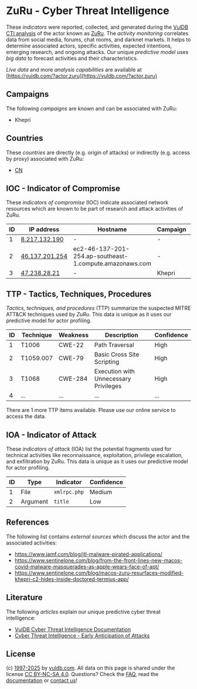 # ZuRu - Cyber Threat Intelligence

These _indicators_ were reported, collected, and generated during the [VulDB CTI analysis](https://vuldb.com/?kb.cti) of the actor known as [ZuRu](https://vuldb.com/?actor.zuru). The _activity monitoring_ correlates data from social media, forums, chat rooms, and darknet markets. It helps to determine associated actors, specific activities, expected intentions, emerging research, and ongoing attacks. Our unique _predictive model_ uses _big data_ to forecast activities and their characteristics.

_Live data_ and more _analysis capabilities_ are available at [https://vuldb.com/?actor.zuru](https://vuldb.com/?actor.zuru)

## Campaigns

The following _campaigns_ are known and can be associated with ZuRu:

* Khepri

## Countries

These _countries_ are directly (e.g. origin of attacks) or indirectly (e.g. access by proxy) associated with ZuRu:

* [CN](https://vuldb.com/?country.cn)

## IOC - Indicator of Compromise

These _indicators of compromise_ (IOC) indicate associated network resources which are known to be part of research and attack activities of ZuRu.

ID | IP address | Hostname | Campaign | Confidence
-- | ---------- | -------- | -------- | ----------
1 | [8.217.132.190](https://vuldb.com/?ip.8.217.132.190) | - | - | High
2 | [46.137.201.254](https://vuldb.com/?ip.46.137.201.254) | ec2-46-137-201-254.ap-southeast-1.compute.amazonaws.com | - | Medium
3 | [47.238.28.21](https://vuldb.com/?ip.47.238.28.21) | - | Khepri | High

## TTP - Tactics, Techniques, Procedures

_Tactics, techniques, and procedures_ (TTP) summarize the suspected MITRE ATT&CK techniques used by _ZuRu_. This data is unique as it uses our predictive model for actor profiling.

ID | Technique | Weakness | Description | Confidence
-- | --------- | -------- | ----------- | ----------
1 | T1006 | CWE-22 | Path Traversal | High
2 | T1059.007 | CWE-79 | Basic Cross Site Scripting | High
3 | T1068 | CWE-284 | Execution with Unnecessary Privileges | High
4 | ... | ... | ... | ...

There are 1 more TTP items available. Please use our online service to access the data.

## IOA - Indicator of Attack

These _indicators of attack_ (IOA) list the potential fragments used for technical activities like reconnaissance, exploitation, privilege escalation, and exfiltration by ZuRu. This data is unique as it uses our predictive model for actor profiling.

ID | Type | Indicator | Confidence
-- | ---- | --------- | ----------
1 | File | `xmlrpc.php` | Medium
2 | Argument | `title` | Low

## References

The following list contains _external sources_ which discuss the actor and the associated activities:

* https://www.jamf.com/blog/jtl-malware-pirated-applications/
* https://www.sentinelone.com/blog/from-the-front-lines-new-macos-covid-malware-masquerades-as-apple-wears-face-of-apt/
* https://www.sentinelone.com/blog/macos-zuru-resurfaces-modified-khepri-c2-hides-inside-doctored-termius-app/

## Literature

The following _articles_ explain our unique predictive cyber threat intelligence:

* [VulDB Cyber Threat Intelligence Documentation](https://vuldb.com/?kb.cti)
* [Cyber Threat Intelligence - Early Anticipation of Attacks](https://www.scip.ch/en/?labs.20201022)

## License

(c) [1997-2025](https://vuldb.com/?kb.changelog) by [vuldb.com](https://vuldb.com/?kb.about). All data on this page is shared under the license [CC BY-NC-SA 4.0](https://creativecommons.org/licenses/by-nc-sa/4.0/). Questions? Check the [FAQ](https://vuldb.com/?kb.faq), read the [documentation](https://vuldb.com/?kb) or [contact us](https://vuldb.com/?contact)!
